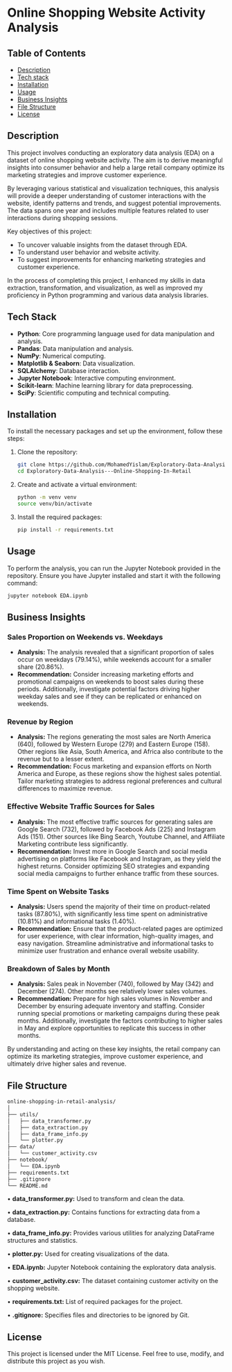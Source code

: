 # Online Shopping Website Activity Analysis

## Table of Contents
- [Description](#description)
- [Tech stack](#tech_stack)
- [Installation](#installation)
- [Usage](#usage)
- [Business Insights](#Business_Insights)
- [File Structure](#file_structure)
- [License](#license)

## Description

This project involves conducting an exploratory data analysis (EDA) on a dataset of online shopping website activity. The aim is to derive meaningful insights into consumer behavior and help a large retail company optimize its marketing strategies and improve customer experience.

By leveraging various statistical and visualization techniques, this analysis will provide a deeper understanding of customer interactions with the website, identify patterns and trends, and suggest potential improvements. The data spans one year and includes multiple features related to user interactions during shopping sessions.

Key objectives of this project:
- To uncover valuable insights from the dataset through EDA.
- To understand user behavior and website activity.
- To suggest improvements for enhancing marketing strategies and customer experience.

In the process of completing this project, I enhanced my skills in data extraction, transformation, and visualization, as well as improved my proficiency in Python programming and various data analysis libraries.


## Tech Stack

- **Python**: Core programming language used for data manipulation and analysis.
- **Pandas**: Data manipulation and analysis.
- **NumPy**: Numerical computing.
- **Matplotlib & Seaborn**: Data visualization.
- **SQLAlchemy**: Database interaction.
- **Jupyter Notebook**: Interactive computing environment.
- **Scikit-learn**: Machine learning library for data preprocessing.
- **SciPy**: Scientific computing and technical computing.



## Installation

To install the necessary packages and set up the environment, follow these steps:

1. Clone the repository:
    ```sh
    git clone https://github.com/MohamedYislam/Exploratory-Data-Analysis---Online-Shopping-In-Retail.git
    cd Exploratory-Data-Analysis---Online-Shopping-In-Retail
    ```

2. Create and activate a virtual environment:
    ```sh
    python -m venv venv
    source venv/bin/activate 
    ```

3. Install the required packages:
    ```sh
    pip install -r requirements.txt
    ```

## Usage

To perform the analysis, you can run the Jupyter Notebook provided in the repository. Ensure you have Jupyter installed and start it with the following command:

```sh
jupyter notebook EDA.ipynb
```
## Business Insights

### Sales Proportion on Weekends vs. Weekdays
- **Analysis:** The analysis revealed that a significant proportion of sales occur on weekdays (79.14%), while weekends account for a smaller share (20.86%).
- **Recommendation:** Consider increasing marketing efforts and promotional campaigns on weekends to boost sales during these periods. Additionally, investigate potential factors driving higher weekday sales and see if they can be replicated or enhanced on weekends.

### Revenue by Region
- **Analysis:** The regions generating the most sales are North America (640), followed by Western Europe (279) and Eastern Europe (158). Other regions like Asia, South America, and Africa also contribute to the revenue but to a lesser extent.
- **Recommendation:** Focus marketing and expansion efforts on North America and Europe, as these regions show the highest sales potential. Tailor marketing strategies to address regional preferences and cultural differences to maximize revenue.

### Effective Website Traffic Sources for Sales
- **Analysis:** The most effective traffic sources for generating sales are Google Search (732), followed by Facebook Ads (225) and Instagram Ads (151). Other sources like Bing Search, Youtube Channel, and Affiliate Marketing contribute less significantly.
- **Recommendation:** Invest more in Google Search and social media advertising on platforms like Facebook and Instagram, as they yield the highest returns. Consider optimizing SEO strategies and expanding social media campaigns to further enhance traffic from these sources.

### Time Spent on Website Tasks
- **Analysis:** Users spend the majority of their time on product-related tasks (87.80%), with significantly less time spent on administrative (10.81%) and informational tasks (1.40%).
- **Recommendation:** Ensure that the product-related pages are optimized for user experience, with clear information, high-quality images, and easy navigation. Streamline administrative and informational tasks to minimize user frustration and enhance overall website usability.

### Breakdown of Sales by Month
- **Analysis:** Sales peak in November (740), followed by May (342) and December (274). Other months see relatively lower sales volumes.
- **Recommendation:** Prepare for high sales volumes in November and December by ensuring adequate inventory and staffing. Consider running special promotions or marketing campaigns during these peak months. Additionally, investigate the factors contributing to higher sales in May and explore opportunities to replicate this success in other months.

By understanding and acting on these key insights, the retail company can optimize its marketing strategies, improve customer experience, and ultimately drive higher sales and revenue.


## File Structure
```sh
online-shopping-in-retail-analysis/
│
├── utils/
│   ├── data_transformer.py
│   ├── data_extraction.py
│   ├── data_frame_info.py
│   └── plotter.py
├── data/
│   └── customer_activity.csv
├── notebook/
│   └── EDA.ipynb
├── requirements.txt
├── .gitignore
└── README.md
```



• **data_transformer.py:** Used to transform and clean the data.

• **data_extraction.py:** Contains functions for extracting data from a database.

• **data_frame_info.py:** Provides various utilities for analyzing DataFrame structures and statistics.

• **plotter.py:** Used for creating visualizations of the data.

• **EDA.ipynb:** Jupyter Notebook containing the exploratory data analysis.

• **customer_activity.csv:** The dataset containing customer activity on the shopping website.

• **requirements.txt:** List of required packages for the project.

• **.gitignore:** Specifies files and directories to be ignored by Git.


## License

This project is licensed under the MIT License. Feel free to use, modify, and distribute this project as you wish.
